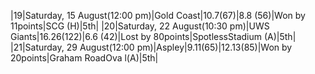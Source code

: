 |19|Saturday, 15 August(12:00 pm)|Gold Coast|10.7(67)|8.8 (56)|Won by 11points|SCG (H)|5th|
|20|Saturday, 22 August(10:30 pm)|UWS Giants|16.26(122)|6.6 (42)|Lost by 80points|SpotlessStadium (A)|5th|
|21|Saturday, 29 August(12:00 pm)|Aspley|9.11(65)|12.13(85)|Won by 20points|Graham RoadOva l(A)|5th|